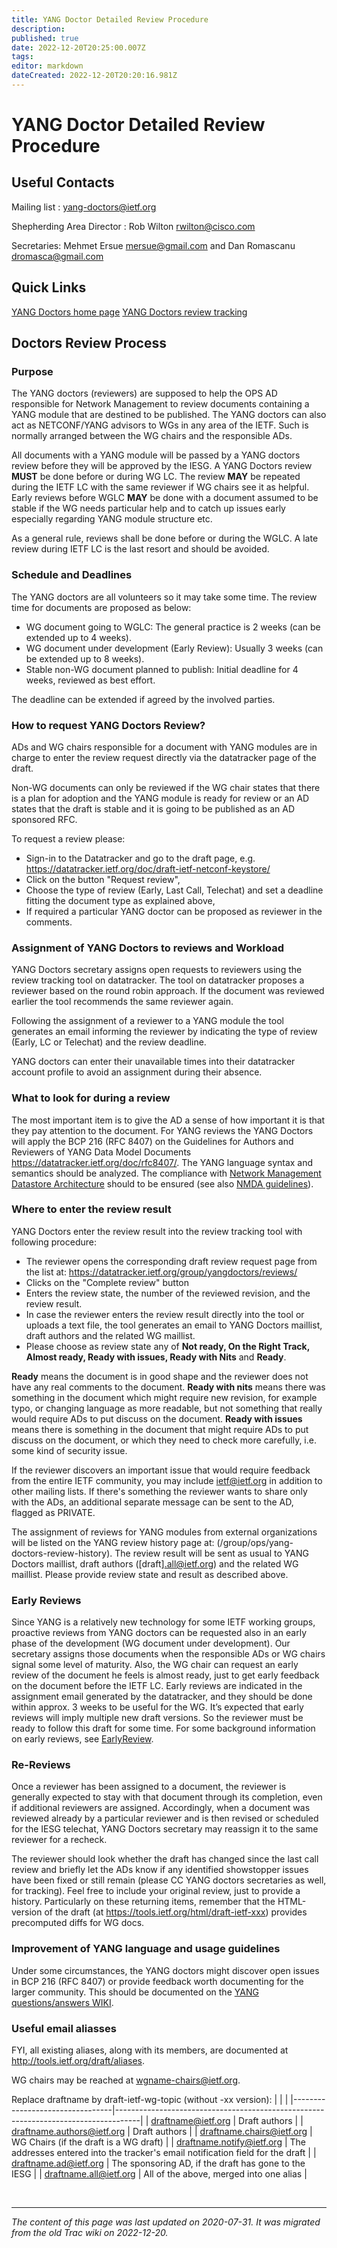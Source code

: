 ```yaml
---
title: YANG Doctor Detailed Review Procedure
description: 
published: true
date: 2022-12-20T20:25:00.007Z
tags: 
editor: markdown
dateCreated: 2022-12-20T20:20:16.981Z
---
```


# YANG Doctor Detailed Review Procedure
## Useful Contacts

Mailing list : yang-doctors@ietf.org

Shepherding Area Director :
Rob Wilton rwilton@cisco.com

Secretaries:
Mehmet Ersue mersue@gmail.com and Dan Romascanu dromasca@gmail.com
## Quick Links

   [YANG Doctors home page](https://datatracker.ietf.org/group/yangdoctors/about/)
   [YANG Doctors review tracking](https://datatracker.ietf.org/group/yangdoctors/reviews/)

##  Doctors Review Process
### Purpose

The YANG doctors (reviewers) are supposed to help the OPS AD responsible for Network Management to review documents containing a YANG module that are destined to be published.
The YANG doctors can also act as NETCONF/YANG advisors to WGs in any area of the IETF. Such is normally arranged between the WG chairs and the responsible ADs.

All documents with a YANG module will be passed by a YANG doctors review before they will be approved by the IESG.
A YANG Doctors review **MUST** be done before or during WG LC. The review **MAY** be repeated during the IETF LC with the same reviewer if WG chairs see it as helpful. Early reviews before WGLC **MAY** be done with a document assumed to be stable if the WG needs particular help and to catch up issues early especially regarding YANG module structure etc.

As a general rule, reviews shall be done before or during the WGLC. A late review during IETF LC is the last resort and should be avoided.
### Schedule and Deadlines

The YANG doctors are all volunteers so it may take some time. The review time for documents are proposed as below:

-    WG document going to WGLC: The general practice is 2 weeks (can be extended up to 4 weeks).
-    WG document under development (Early Review): Usually 3 weeks (can be extended up to 8 weeks).
-    Stable non-WG document planned to publish: Initial deadline for 4 weeks, reviewed as best effort. 

The deadline can be extended if agreed by the involved parties.

### How to request YANG Doctors Review?

ADs and WG chairs responsible for a document with YANG modules are in charge to enter the review request directly via the datatracker page of the draft.

Non-WG documents can only be reviewed if the WG chair states that there is a plan for adoption and the YANG module is ready for review or an AD states that the draft is stable and it is going to be published as an AD sponsored RFC.

To request a review please:

- Sign-in to the Datatracker and go to the draft page, e.g. https://datatracker.ietf.org/doc/draft-ietf-netconf-keystore/
- Click on the button "Request review",
- Choose the type of review (Early, Last Call, Telechat) and set a deadline fitting the document type as explained above,
- If required a particular YANG doctor can be proposed as reviewer in the comments. 

### Assignment of YANG Doctors to reviews and Workload

YANG Doctors secretary assigns open requests to reviewers using the review tracking tool on datatracker. The tool on datatracker proposes a reviewer based on the round robin approach.
If the document was reviewed earlier the tool recommends the same reviewer again.

Following the assignment of a reviewer to a YANG module the tool generates an email informing the reviewer by indicating the type of review (Early, LC or Telechat) and the review deadline.

YANG doctors can enter their unavailable times into their datatracker account profile to avoid an assignment during their absence.

### What to look for during a review

The most important item is to give the AD a sense of how important it is that they pay attention to the document.
For YANG reviews the YANG Doctors will apply the BCP 216 (RFC 8407) on the Guidelines for Authors and Reviewers of YANG Data Model Documents https://datatracker.ietf.org/doc/rfc8407/. The YANG language syntax and semantics should be analyzed. The compliance with [Network Management Datastore Architecture](https://tools.ietf.org/html/rfc8342) should to be ensured (see also [NMDA guidelines](https://tools.ietf.org/html/draft-dsdt-nmda-guidelines-01)).
### Where to enter the review result

YANG Doctors enter the review result into the review tracking tool with following procedure:

-    The reviewer opens the corresponding draft review request page from the list at: https://datatracker.ietf.org/group/yangdoctors/reviews/
-    Clicks on the "Complete review" button
-    Enters the review state, the number of the reviewed revision, and the review result.
-    In case the reviewer enters the review result directly into the tool or uploads a text file, the tool generates an email to YANG Doctors maillist, draft authors and the related WG maillist.
-    Please choose as review state any of **Not ready, On the Right Track, Almost ready, Ready with issues, Ready with Nits** and **Ready**.

**Ready** means the document is in good shape and the reviewer does not have any real comments to the document.
**Ready with nits** means there was something in the document which might require new revision, for example typo, or changing language as more readable, but not something that really would require ADs to put discuss on the document.
**Ready with issues** means there is something in the document that might require ADs to put discuss on the document, or which they need to check more carefully, i.e. some kind of security issue.

If the reviewer discovers an important issue that would require feedback from the entire IETF community, you may include ietf@ietf.org in addition to other mailing lists. If there's something the reviewer wants to share only with the ADs, an additional separate message can be sent to the AD, flagged as PRIVATE.

The assignment of reviews for YANG modules from external organizations will be listed on the YANG review history page at: (/group/ops/yang-doctors-review-history). 
The review result will be sent as usual to YANG Doctors maillist, draft authors ([draft].all@ietf.org) and the related WG maillist. Please provide review state and result as described above.
### Early Reviews

Since YANG is a relatively new technology for some IETF working groups, proactive reviews from YANG doctors can be requested also in an early phase of the development (WG document under development). Our secretary assigns those documents when the responsible ADs or WG chairs signal some level of maturity. Also, the WG chair can request an early review of the document he feels is almost ready, just to get early feedback on the document before the IETF LC. Early reviews are indicated in the assignment email generated by the datatracker, and they should be done within approx. 3 weeks to be useful for the WG. It’s expected that early reviews will imply multiple new draft versions. So the reviewer must be ready to follow this draft for some time.
For some background information on early reviews, see [EarlyReview](/group/ops/EarlyReview).

### Re-Reviews

Once a reviewer has been assigned to a document, the reviewer is generally expected to stay with that document through its completion, even if additional reviewers are assigned. Accordingly, when a document was reviewed already by a particular reviewer and is then revised or scheduled for the IESG telechat, YANG Doctors secretary may reassign it to the same reviewer for a recheck.

The reviewer should look whether the draft has changed since the last call review and briefly let the ADs know if any identified showstopper issues have been fixed or still remain (please CC YANG doctors secretaries as well, for tracking). Feel free to include your original review, just to provide a history. Particularly on these returning items, remember that the HTML-version of the draft (at https://tools.ietf.org/html/draft-ietf-xxx) provides precomputed diffs for WG docs.

### Improvement of YANG language and usage guidelines

Under some circumstances, the YANG doctors might discover open issues in BCP 216 (RFC 8407) or provide feedback worth documenting for the larger community. This should be documented on the [YANG questions/answers WIKI](https://wiki.ietf.org/e/en/group/ops/YANGDoctorsFAQ).
### Useful email aliasses

FYI, all existing aliases, along with its members, are documented at http://tools.ietf.org/draft/aliases.

WG chairs may be reached at wgname-chairs@ietf.org.

Replace draftname by draft-ietf-wg-topic (without -xx version):
|                                 |                                                                                    |
|---------------------------------|------------------------------------------------------------------------------------|
| draftname@ietf.org           |  Draft authors                                                                     |
|  draftname.authors@ietf.org  |  Draft authors                                                                     |
|  draftname.chairs@ietf.org   |  WG Chairs (if the draft is a WG draft)                                            |
|  draftname.notify@ietf.org   |  The addresses entered into the tracker's email notification field for the draft   |
|  draftname.ad@ietf.org       |  The sponsoring AD, if the draft has gone to the IESG                              |
|  draftname.all@ietf.org      |  All of the above, merged into one alias                                           |

&nbsp;
&nbsp;
&nbsp;

---

*The content of this page was last updated on 2020-07-31. It was migrated from the old Trac wiki on 2022-12-20.*